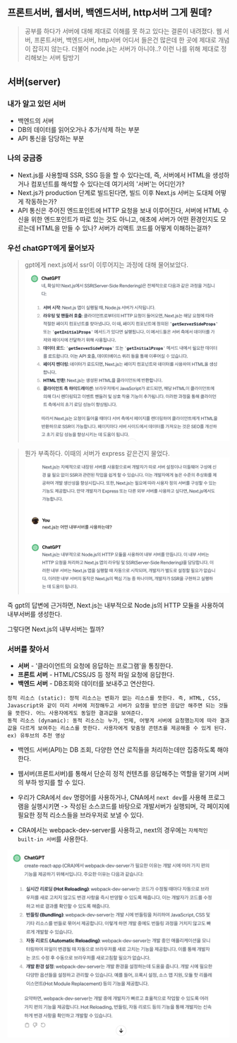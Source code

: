 ## 프론트서버, 웹서버, 백엔드서버, http서버 그게 뭔데?

> 공부를 하다가 서버에 대해 제대로 이해를 못 하고 있다는 결론이 내려졌다. 웹 서버, 프론트서버, 백엔드서버, http서버 어디서 들은건 많은데 한 곳에 제대로 개념이 잡히지 않는다. 더불어 node.js는 서버가 아니야..? 이런 나를 위해 제대로 정리해보는 서버 탐방기

## 서버(server)

### 내가 알고 있던 서버

- 백엔드의 서버
- DB의 데이터를 읽어오거나 추가/삭제 하는 부분
- API 통신을 담당하는 부분

### 나의 궁금증

- Next.js를 사용할때 SSR, SSG 등을 할 수 있다는데, 즉, 서버에서 HTML을 생성하거나 컴포넌트를 해석할 수 있다는데 여기서의 '서버'는 어디인가?
- Next.js가 production 단계로 빌드된다면, 빌드 이후 Next.js 서버는 도대체 어떻게 작동하는가?
- API 통신은 주어진 엔드포인트에 HTTP 요청을 보내 이루어진다, 서버에 HTML 수신을 위한 엔드포인트가 따로 있는 것도 아니고, 애초에 서버가 어떤 환경인지도 모르는데 HTML을 만들 수 있나? 서버가 리액트 코드를 어떻게 이해하는걸까?

### 우선 chatGPT에게 물어보자

> gpt에게 next.js에서 ssr이 이루어지는 과정에 대해 물어보았다.
> ![gpt_question](./gpt_question.png)

> 뭔가 부족하다. 이때의 서버가 express 같은건지 물었다.
> ![gpt_question_2](./gpt_question_2.png)

즉 gpt의 답변에 근거하면, Next.js는 내부적으로 Node.js의 HTTP 모듈을 사용하여 내부서버를 생성한다.

그렇다면 Next.js의 내부서버는 뭘까?

### 서버를 찾아서

- **서버** - '클라이언트의 요청에 응답하는 프로그램'을 통칭한다.
- **프론트 서버** - HTML/CSS/JS 등 정적 파일 요청에 응답한다.
- **백엔드 서버** - DB조회와 데이터를 보내주고 연산한다.

```
정적 리소스 (static): 정적 리소스는 변화가 없는 리소스를 뜻한다. 즉, HTML, CSS, Javascript와 같이 미리 서버에 저장해두고 서버가 요청을 받으면 응답만 해주면 되는 것들을 뜻한다. 어느 사용자에게도 동일한 결과값을 보여준다.
동적 리소스 (dynamic): 동적 리소스는 누가, 언제, 어떻게 서버에 요청했는지에 따라 결과값을 다르게 보여주는 리소스를 뜻한다. 사용자에게 맞춤형 콘텐츠를 제공해줄 수 있게 된다. ex) 유투브의 추천 영상
```

- 백엔드 서버(API)는 DB 조회, 다양한 연산 로직들을 처리하는데만 집중하도록 해야한다.
- 웹서버(프론트서버)를 통해서 단순히 정적 컨텐츠를 응답해주는 역할을 맡기며 서버의 부하 방지를 할 수 있다.

- 우리가 CRA에서 `dev` 명령어를 사용하거나, CNA에서 `next dev`를 사용해 프로그램을 실행시키면 -> 작성된 소스코드를 바탕으로 개발서버가 실행되며, 각 페이지에 필요한 정적 리소스들을 브라우저로 보낼 수 있다.

- CRA에서는 webpack-dev-server를 사용하고, next의 경우에는 `자체적인 built-in 서버`를 사용한다.

![gpt_question_3](./gpt_question_3.png)
